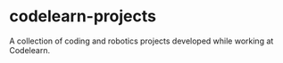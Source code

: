 # codelearn-projects
A collection of coding and robotics projects developed while working at Codelearn.
